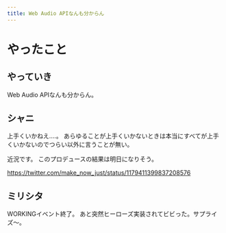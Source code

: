 ```yaml
---
title: Web Audio APIなんも分からん
---
```


# やったこと

## やっていき

Web Audio APIなんも分からん。

## シャニ

上手くいかねえ‥‥。
あらゆることが上手くいかないときは本当にすべてが上手くいかないのでつらい以外に言うことが無い。

近況です。
このプロデュースの結果は明日になりそう。

<https://twitter.com/make_now_just/status/1179411399837208576>

## ミリシタ

WORKINGイベント終了。
あと突然ヒーローズ実装されてビビった。サプライズ〜。


